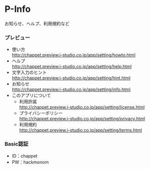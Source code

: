 # P-Info
お知らせ、ヘルプ、利用規約など

### プレビュー   
- 使い方   
  http://chappet.preview.i-studio.co.jp/app/setting/howto.html   
- ヘルプ  
  http://chappet.preview.i-studio.co.jp/app/setting/help.html  
- 文字入力のヒント  
  http://chappet.preview.i-studio.co.jp/app/setting/hint.html  
- お知らせ  
  http://chappet.preview.i-studio.co.jp/app/setting/info.html
- このアプリについて
  - 利用許諾  
      http://chappet.preview.i-studio.co.jp/app/setting/license.html
  - プライバシーポリシー  
      http://chappet.preview.i-studio.co.jp/app/setting/privacy.html
  - 利用規約  
      http://chappet.preview.i-studio.co.jp/app/setting/terms.html  
  
### Basic認証
- ID：chappet
- PW：hackmonom
